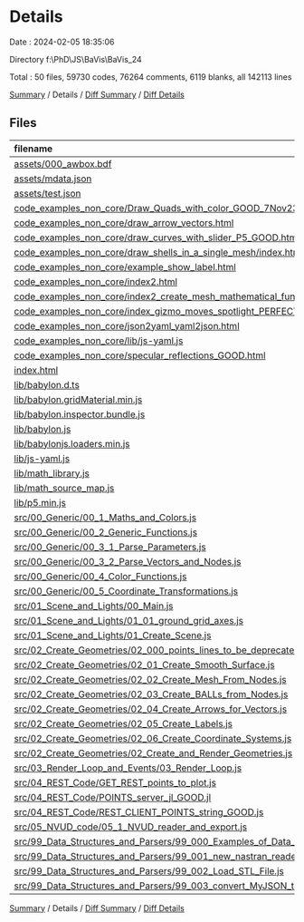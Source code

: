 # Details

Date : 2024-02-05 18:35:06

Directory f:\\PhD\\JS\\BaVis\\BaVis_24

Total : 50 files,  59730 codes, 76264 comments, 6119 blanks, all 142113 lines

[Summary](results.md) / Details / [Diff Summary](diff.md) / [Diff Details](diff-details.md)

## Files
| filename | language | code | comment | blank | total |
| :--- | :--- | ---: | ---: | ---: | ---: |
| [assets/000_awbox.bdf](/assets/000_awbox.bdf) | NASTRAN | 8,476 | 60 | 5 | 8,541 |
| [assets/mdata.json](/assets/mdata.json) | JSON | 261 | 0 | 0 | 261 |
| [assets/test.json](/assets/test.json) | JSON | 69 | 0 | 0 | 69 |
| [code_examples_non_core/Draw_Quads_with_color_GOOD_7Nov23_GPT_pure.html](/code_examples_non_core/Draw_Quads_with_color_GOOD_7Nov23_GPT_pure.html) | HTML | 86 | 0 | 16 | 102 |
| [code_examples_non_core/draw_arrow_vectors.html](/code_examples_non_core/draw_arrow_vectors.html) | HTML | 70 | 0 | 15 | 85 |
| [code_examples_non_core/draw_curves_with_slider_P5_GOOD.html](/code_examples_non_core/draw_curves_with_slider_P5_GOOD.html) | HTML | 75 | 0 | 28 | 103 |
| [code_examples_non_core/draw_shells_in_a_single_mesh/index.html](/code_examples_non_core/draw_shells_in_a_single_mesh/index.html) | HTML | 66 | 0 | 22 | 88 |
| [code_examples_non_core/example_show_label.html](/code_examples_non_core/example_show_label.html) | HTML | 99 | 0 | 73 | 172 |
| [code_examples_non_core/index2.html](/code_examples_non_core/index2.html) | HTML | 86 | 0 | 16 | 102 |
| [code_examples_non_core/index2_create_mesh_mathematical_function_GOOD.html](/code_examples_non_core/index2_create_mesh_mathematical_function_GOOD.html) | HTML | 128 | 3 | 38 | 169 |
| [code_examples_non_core/index_gizmo_moves_spotlight_PERFECT_6Nov23_Mod1.html](/code_examples_non_core/index_gizmo_moves_spotlight_PERFECT_6Nov23_Mod1.html) | HTML | 107 | 0 | 39 | 146 |
| [code_examples_non_core/json2yaml_yaml2json.html](/code_examples_non_core/json2yaml_yaml2json.html) | HTML | 70 | 1 | 9 | 80 |
| [code_examples_non_core/lib/js-yaml.js](/code_examples_non_core/lib/js-yaml.js) | JavaScript | 2,831 | 248 | 795 | 3,874 |
| [code_examples_non_core/specular_reflections_GOOD.html](/code_examples_non_core/specular_reflections_GOOD.html) | HTML | 110 | 3 | 33 | 146 |
| [index.html](/index.html) | HTML | 88 | 10 | 41 | 139 |
| [lib/babylon.d.ts](/lib/babylon.d.ts) | TypeScript | 35,225 | 75,157 | 3,202 | 113,584 |
| [lib/babylon.gridMaterial.min.js](/lib/babylon.gridMaterial.min.js) | JavaScript | 1 | 1 | 0 | 2 |
| [lib/babylon.inspector.bundle.js](/lib/babylon.inspector.bundle.js) | JavaScript | 1 | 2 | 0 | 3 |
| [lib/babylon.js](/lib/babylon.js) | JavaScript | 1 | 1 | 0 | 2 |
| [lib/babylonjs.loaders.min.js](/lib/babylonjs.loaders.min.js) | JavaScript | 1 | 1 | 0 | 2 |
| [lib/js-yaml.js](/lib/js-yaml.js) | JavaScript | 2,831 | 248 | 795 | 3,874 |
| [lib/math_library.js](/lib/math_library.js) | JavaScript | 1 | 8 | 0 | 9 |
| [lib/math_source_map.js](/lib/math_source_map.js) | JavaScript | 6,686 | 0 | 0 | 6,686 |
| [lib/p5.min.js](/lib/p5.min.js) | JavaScript | 1 | 1 | 0 | 2 |
| [src/00_Generic/00_1_Maths_and_Colors.js](/src/00_Generic/00_1_Maths_and_Colors.js) | JavaScript | 189 | 2 | 57 | 248 |
| [src/00_Generic/00_2_Generic_Functions.js](/src/00_Generic/00_2_Generic_Functions.js) | JavaScript | 45 | 21 | 23 | 89 |
| [src/00_Generic/00_3_1_Parse_Parameters.js](/src/00_Generic/00_3_1_Parse_Parameters.js) | JavaScript | 46 | 16 | 20 | 82 |
| [src/00_Generic/00_3_2_Parse_Vectors_and_Nodes.js](/src/00_Generic/00_3_2_Parse_Vectors_and_Nodes.js) | JavaScript | 132 | 59 | 67 | 258 |
| [src/00_Generic/00_4_Color_Functions.js](/src/00_Generic/00_4_Color_Functions.js) | JavaScript | 105 | 18 | 30 | 153 |
| [src/00_Generic/00_5_Coordinate_Transformations.js](/src/00_Generic/00_5_Coordinate_Transformations.js) | JavaScript | 78 | 10 | 39 | 127 |
| [src/01_Scene_and_Lights/00_Main.js](/src/01_Scene_and_Lights/00_Main.js) | JavaScript | 8 | 4 | 5 | 17 |
| [src/01_Scene_and_Lights/01_01_ground_grid_axes.js](/src/01_Scene_and_Lights/01_01_ground_grid_axes.js) | JavaScript | 77 | 57 | 38 | 172 |
| [src/01_Scene_and_Lights/01_Create_Scene.js](/src/01_Scene_and_Lights/01_Create_Scene.js) | JavaScript | 33 | 55 | 23 | 111 |
| [src/02_Create_Geometries/02_000_points_lines_to_be_deprecated.js](/src/02_Create_Geometries/02_000_points_lines_to_be_deprecated.js) | JavaScript | 35 | 4 | 21 | 60 |
| [src/02_Create_Geometries/02_01_Create_Smooth_Surface.js](/src/02_Create_Geometries/02_01_Create_Smooth_Surface.js) | JavaScript | 56 | 13 | 26 | 95 |
| [src/02_Create_Geometries/02_02_Create_Mesh_From_Nodes.js](/src/02_Create_Geometries/02_02_Create_Mesh_From_Nodes.js) | JavaScript | 68 | 11 | 43 | 122 |
| [src/02_Create_Geometries/02_03_Create_BALLs_from_Nodes.js](/src/02_Create_Geometries/02_03_Create_BALLs_from_Nodes.js) | JavaScript | 22 | 4 | 16 | 42 |
| [src/02_Create_Geometries/02_04_Create_Arrows_for_Vectors.js](/src/02_Create_Geometries/02_04_Create_Arrows_for_Vectors.js) | JavaScript | 113 | 15 | 46 | 174 |
| [src/02_Create_Geometries/02_05_Create_Labels.js](/src/02_Create_Geometries/02_05_Create_Labels.js) | JavaScript | 27 | 7 | 13 | 47 |
| [src/02_Create_Geometries/02_06_Create_Coordinate_Systems.js](/src/02_Create_Geometries/02_06_Create_Coordinate_Systems.js) | JavaScript | 82 | 9 | 30 | 121 |
| [src/02_Create_Geometries/02_Create_and_Render_Geometries.js](/src/02_Create_Geometries/02_Create_and_Render_Geometries.js) | JavaScript | 6 | 34 | 11 | 51 |
| [src/03_Render_Loop_and_Events/03_Render_Loop.js](/src/03_Render_Loop_and_Events/03_Render_Loop.js) | JavaScript | 8 | 4 | 7 | 19 |
| [src/04_REST_Code/GET_REST_points_to_plot.js](/src/04_REST_Code/GET_REST_points_to_plot.js) | JavaScript | 10 | 3 | 7 | 20 |
| [src/04_REST_Code/POINTS_server_jl_GOOD.jl](/src/04_REST_Code/POINTS_server_jl_GOOD.jl) | Julia | 43 | 16 | 25 | 84 |
| [src/04_REST_Code/REST_CLIENT_POINTS_string_GOOD.js](/src/04_REST_Code/REST_CLIENT_POINTS_string_GOOD.js) | JavaScript | 20 | 0 | 5 | 25 |
| [src/05_NVUD_code/05_1_NVUD_reader_and_export.js](/src/05_NVUD_code/05_1_NVUD_reader_and_export.js) | JavaScript | 452 | 60 | 193 | 705 |
| [src/99_Data_Structures_and_Parsers/99_000_Examples_of_Data_structures.js](/src/99_Data_Structures_and_Parsers/99_000_Examples_of_Data_structures.js) | JavaScript | 285 | 13 | 150 | 448 |
| [src/99_Data_Structures_and_Parsers/99_001_new_nastran_reader.js](/src/99_Data_Structures_and_Parsers/99_001_new_nastran_reader.js) | JavaScript | 371 | 65 | 68 | 504 |
| [src/99_Data_Structures_and_Parsers/99_002_Load_STL_File.js](/src/99_Data_Structures_and_Parsers/99_002_Load_STL_File.js) | JavaScript | 7 | 3 | 8 | 18 |
| [src/99_Data_Structures_and_Parsers/99_003_convert_MyJSON_to_proper_JSON.js](/src/99_Data_Structures_and_Parsers/99_003_convert_MyJSON_to_proper_JSON.js) | JavaScript | 42 | 17 | 21 | 80 |

[Summary](results.md) / Details / [Diff Summary](diff.md) / [Diff Details](diff-details.md)
